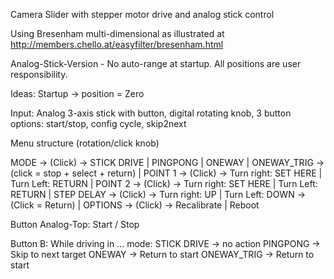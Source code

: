 Camera Slider with stepper motor drive and analog stick control

Using Bresenham multi-dimensional as illustrated at http://members.chello.at/easyfilter/bresenham.html

Analog-Stick-Version - No auto-range at startup. All positions are user responsibility. 

Ideas:
Startup -> position = Zero

Input:
Analog 3-axis stick with button, digital rotating knob, 3 button options: start/stop, config cycle, skip2next

Menu structure (rotation/click knob)

MODE -> (Click) -> STICK DRIVE | PINGPONG | ONEWAY | ONEWAY_TRIG -> (click = stop + select + return)
 | 
POINT 1 -> (Click) -> Turn right: SET HERE | Turn Left: RETURN
 |
POINT 2 -> (Click) -> Turn right: SET HERE | Turn Left: RETURN 
 |
STEP DELAY -> (Click) -> Turn right: UP | Turn Left: DOWN -> (Click = Return)
 |
OPTIONS -> (Click) -> Recalibrate | Reboot

Button Analog-Top: Start / Stop

Button B:
While driving in ... mode:
 STICK DRIVE -> no action
 PINGPONG -> Skip to next target
 ONEWAY -> Return to start
 ONEWAY_TRIG -> Return to start